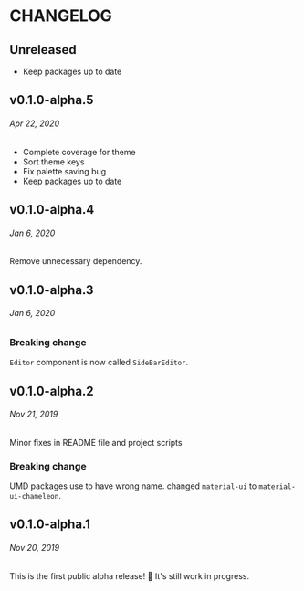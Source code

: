 # CHANGELOG

## Unreleased

- Keep packages up to date

## v0.1.0-alpha.5
###### *Apr 22, 2020*

- Complete coverage for theme
- Sort theme keys
- Fix palette saving bug
- Keep packages up to date

## v0.1.0-alpha.4
###### *Jan 6, 2020*

Remove unnecessary dependency.

## v0.1.0-alpha.3
###### *Jan 6, 2020*

### Breaking change

`Editor` component is now called `SideBarEditor`.

## v0.1.0-alpha.2
###### *Nov 21, 2019*

Minor fixes in README file and project scripts

### Breaking change

UMD packages use to have wrong name. changed `material-ui` to `material-ui-chameleon`.

## v0.1.0-alpha.1
###### *Nov 20, 2019*

This is the first public alpha release! 🎉
It's still work in progress.

